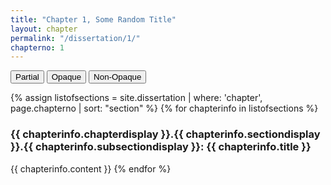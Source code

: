 ```yaml
---
title: "Chapter 1, Some Random Title"
layout: chapter
permalink: "/dissertation/1/"
chapterno: 1
---
```


<div class="toggle-buttons">
<button class="toggle-button active" onclick="toggleOpacity('partial')">Partial</button>
<button class="toggle-button" onclick="toggleOpacity('opaque')">Opaque</button>
<button class="toggle-button" onclick="toggleOpacity('non-opaque')">Non-Opaque</button>
</div>

{% assign listofsections = site.dissertation | where: 'chapter', page.chapterno | sort: "section" %}
{% for chapterinfo in listofsections %}
<h3><a name="{{ page.chapterno }}.{{ chapterinfo.section }}.{{ chapterinfo.subsection }}"></a>{{ chapterinfo.chapterdisplay }}.{{ chapterinfo.sectiondisplay }}.{{ chapterinfo.subsectiondisplay }}: {{ chapterinfo.title }}</h3>
<p>{{ chapterinfo.content }}
{% endfor %}

<script>
	const DefCorpus = document.getElementById("definition-corpus");
    const popup = document.createElement("div");
    popup.classList.add("popup-corpus");
    popup.innerText = "Corpus here refers to the creation of a collection of written texts which are used for quantitative analysis. Most commonly, corpuses are constructed for computational linguistic studies, but are also used by digital humanists interested in textual analysis.";
   
    // Add a mouseover event listener to the wordTooltip element
    DefCorpus.addEventListener("mouseover", () => {
        popup.style.display = "block";
    });

    // Add a mouseout event listener to the wordTooltip element
    DefCorpus.addEventListener("mouseout", () => {
        popup.style.display = "none";
    });
    
    const DefClinicVis = document.getElementById("definition-clinicvis");
    popup.classList.add("popup-clinicvis");
    popup.innerText = "The clinical gaze refers to the ways doctors will objectify their patients by focusing on supposedly aberrant symptoms and their relationship to an idealized “normal” human body.";
    
    // Add a mouseover event listener to the wordTooltip element
    DefClinicVis.addEventListener("mouseover", () => {
        popup.style.display = "block";
    });

    // Add a mouseout event listener to the wordTooltip element
    DefClinicVis.addEventListener("mouseout", () => {
        popup.style.display = "none";
    });
    
    const DefInterdisc = document.getElementById("definition-interdisc");
    popup.classList.add("popup-interdisc");
    popup.innerText = "I use interdisciplinary to describe a conversation with and adoption of different methods practiced by a range of academic fields.";
    
	// Add a mouseover event listener to the wordTooltip element
    DefInterdisc.addEventListener("mouseover", () => {
        popup.style.display = "block";
    });

    // Add a mouseout event listener to the wordTooltip element
    DefInterdisc.addEventListener("mouseout", () => {
        popup.style.display = "none";
    });
    
    const DefActor = document.getElementById("definition-actor");
    popup.classList.add("popup-actor");
    popup.innerText = "While I am using the term actor, I am not explicitly pointing toward its use in non-hierarchical posthuman approaches to culture. Actor means, in this study, almost exclusively human beings and human run institutions.";
    
    // Add a mouseover event listener to the wordTooltip element
    DefActor.addEventListener("mouseover", () => {
        popup.style.display = "block";
    });

    // Add a mouseout event listener to the wordTooltip element
    DefActor.addEventListener("mouseout", () => {
        popup.style.display = "none";
    });
    
    const DefPower = document.getElementById("definition-power");
    popup.classList.add("popup-power");
    popup.innerText = "Power, for Foucault, refers to the knowledge systems which create cultural understandings of objects and practices. These systems define objects in particular ways, which produce effects in the lived lives of subjects.";
    
    // Add a mouseover event listener to the wordTooltip element
    DefPower.addEventListener("mouseover", () => {
        popup.style.display = "block";
    });

    // Add a mouseout event listener to the wordTooltip element
    DefPower.addEventListener("mouseout", () => {
        popup.style.display = "none";
    });
    

    // Attach the tooltip to a specific fixed position on the page
    const tooltipOffsetX = 10; // Adjust the X offset (horizontal distance from the wordTooltip element)
    const tooltipOffsetY = -16; // Adjust the Y offset (vertical distance from the wordTooltip element)

    // Position the tooltip at a fixed location relative to the wordTooltip element
    popup.style.position = "absolute";
    popup.style.top = `${wordTooltip.offsetTop + tooltipOffsetY}px`;
    popup.style.left = `${wordTooltip.offsetLeft + tooltipOffsetX}px`;

    // Append the tooltip to the body element
    document.body.appendChild(popup);

    // Hide the tooltip initially
    popup.style.display = "none";
	
</script>